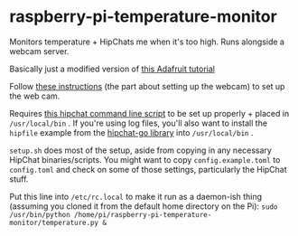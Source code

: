# raspberry-pi-temperature-monitor
Monitors temperature + HipChats me when it's too high. Runs alongside a webcam server.

Basically just a modified version of [this Adafruit tutorial](https://learn.adafruit.com/max31855-thermocouple-python-library/overview)

Follow [these instructions](https://github.com/foosel/OctoPrint/wiki/Setup-on-a-Raspberry-Pi-running-Raspbian) (the part about setting up the webcam) to set up the web cam.

Requires [this hipchat command line script](https://github.com/dmerand/dlm-dot-bin/blob/master/hipchat) to be set up properly + placed in `/usr/local/bin` . If you're using log files, you'll also want to install the `hipfile` example from the [hipchat-go library](https://github.com/tbruyelle/hipchat-go) into `/usr/local/bin` .

`setup.sh` does most of the setup, aside from copying in any necessary HipChat binaries/scripts. You might want to copy `config.example.toml` to `config.toml` and check on some of those settings, particularly the HipChat stuff.

Put this line into `/etc/rc.local` to make it run as a daemon-ish thing (assuming you cloned it from the default home directory on the Pi): `sudo /usr/bin/python /home/pi/raspberry-pi-temperature-monitor/temperature.py &`

